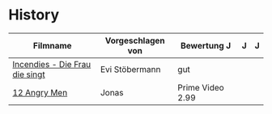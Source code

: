 # History

|Filmname                                                                   |Vorgeschlagen von|Bewertung J | J | J |
|---------------------------------------------------------------------------|-----------------|------|------|------|
|[Incendies - Die Frau die singt](https://www.imdb.com/title/tt1255953/)    |Evi Stöbermann   |gut   |      |      |
|[12 Angry Men](https://www.imdb.com/title/tt0050083/)                      |Jonas            |Prime Video 2.99    |
